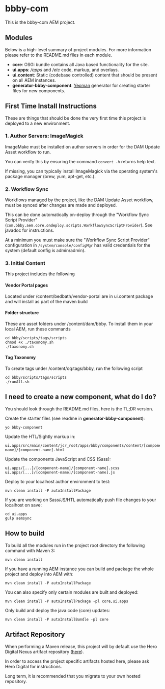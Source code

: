 # bbby-com

This is the bbby-com AEM project.

## Modules

Below is a high-level summary of project modules. For more information please
refer to the README.md files in each module.

* __core__: OSGi bundle contains all Java based functionality for the site.
* __ui.apps__: _/apps_ and _/etc_ code, markup, and overlays.
* __ui.content__: Static (codebase controlled) content that should be present on all AEM instances.
* __generator-bbby-component__: [Yeoman](http://yeoman.io/learning/index.html) generator for creating starter files for new components.

## First Time Install Instructions

These are things that should be done the very first time this project is deployed to a new environment.

### 1. Author Servers: ImageMagick

ImageMake must be installed on author servers in order for the DAM Update Asset workflow to run.

You can verify this by ensuring the command `convert -h` returns help text.

If missing, you can typically install ImageMagick via the operating system's package manager (brew, yum, apt-get, etc.).

### 2. Workflow Sync

Workflows managed by the project, like the DAM Update Asset workflow, must be synced after changes are made and deployed.

This can be done automatically on-deploy through the "Workflow Sync Script Provider" (`com.bbby.aem.core.ondeploy.scripts.WorkflowSyncScriptProvider`). See javadoc for instructions.

At a minimum you must make sure the "Workflow Sync Script Provider" configuration in `/system/console/configMgr` has valid credentials for the system (default config is admin/admin).

### 3. Initial Content

This project includes the following

#### Vendor Portal pages

Located under /content/bedbath/vendor-portal are in ui.content package and will install as part of the maven build

#### Folder structure

These are asset folders under /content/dam/bbby. To install them in your local AEM, run these commands 

    cd bbby/scripts/tags/scripts
    chmod +x ./taxonomy.sh
    ./taxonomy.sh

#### Tag Taxonomy

To create tags under /content/cq:tags/bbby, run the following script

    cd bbby/scripts/tags/scripts
    ./runAll.sh

## I need to create a new component, what do I do?

You should look through the README.md files, here is the TL;DR version.

Create the starter files (see readme in __generator-bbby-component__):

    yo bbby-component

Update the HTL/Sightly markup in:

    ui.apps/src/main/content/jcr_root/apps/bbby/components/content/[component-name]/[component-name].html

Update the components JavaScript and CSS (Sass):

    ui.apps/[...]/[component-name]/[component-name].scss
    ui.apps/[...]/[component-name]/[component-name].js

Deploy to your localhost author environment to test:

    mvn clean install -P autoInstallPackage

If you are working on Sass/JS/HTL automatically push file changes to your localhost on save:

    cd ui.apps
    gulp aemsync

## How to build

To build all the modules run in the project root directory the following command with Maven 3:

    mvn clean install

If you have a running AEM instance you can build and package the whole project and deploy into AEM with:

    mvn clean install -P autoInstallPackage

You can also specify only certain modules are built and deployed:

    mvn clean install -P autoInstallPackage -pl core,ui.apps

Only build and deploy the java code (core) updates:

    mvn clean install -P autoInstallBundle -pl core

## Artifact Repository

When performing a Maven release, this project will by default use the Hero Digital Nexus artifact repository ([here](https://build.herodigital.com:8081/nexus/)).

In order to access the project specific artifacts hosted here, please ask Hero Digital for instructions.

Long term, it is recommended that you migrate to your own hosted repository.
